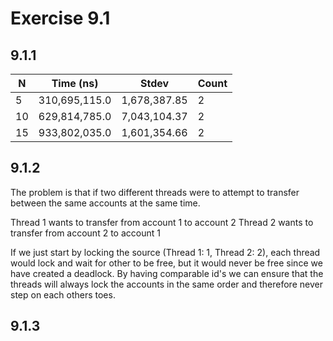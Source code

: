 # Exercise 9.1

## 9.1.1

| N  | Time (ns)      | Stdev       | Count |
|----|----------------|-------------|-------|
| 5  | 310,695,115.0  | 1,678,387.85| 2     |
| 10 | 629,814,785.0  | 7,043,104.37| 2     |
| 15 | 933,802,035.0  | 1,601,354.66| 2     |

## 9.1.2

The problem is that if two different threads were to attempt to transfer between the same accounts at the same time.

Thread 1 wants to transfer from account 1 to account 2
Thread 2 wants to transfer from account 2 to account 1

If we just start by locking the source (Thread 1: 1, Thread 2: 2), each thread would lock and wait for other to be free, but it would never be free since we have created a deadlock. By having comparable id's we can ensure that the threads will always lock the accounts in the same order and therefore never step on each others toes.

## 9.1.3

